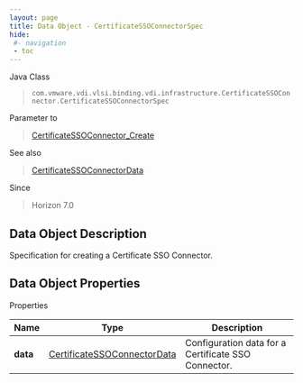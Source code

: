 ```yaml
---
layout: page
title: Data Object - CertificateSSOConnectorSpec
hide:
 #- navigation
 - toc
---
```






Java Class  
> `com.vmware.vdi.vlsi.binding.vdi.infrastructure.CertificateSSOConnector.CertificateSSOConnectorSpec`

Parameter to  
> [CertificateSSOConnector_Create](vdi.infrastructure.CertificateSSOConnector.md#create)

See also  
> [CertificateSSOConnectorData](vdi.infrastructure.CertificateSSOConnector.CertificateSSOConnectorData.md)

Since  
> Horizon 7.0


## Data Object Description 

Specification for creating a Certificate SSO Connector. 

## Data Object Properties

Properties

Name |  Type |  Description   
---|---|---  
**data**| [CertificateSSOConnectorData](vdi.infrastructure.CertificateSSOConnector.CertificateSSOConnectorData.md)|  Configuration data for a Certificate SSO Connector.   
  
  

  
